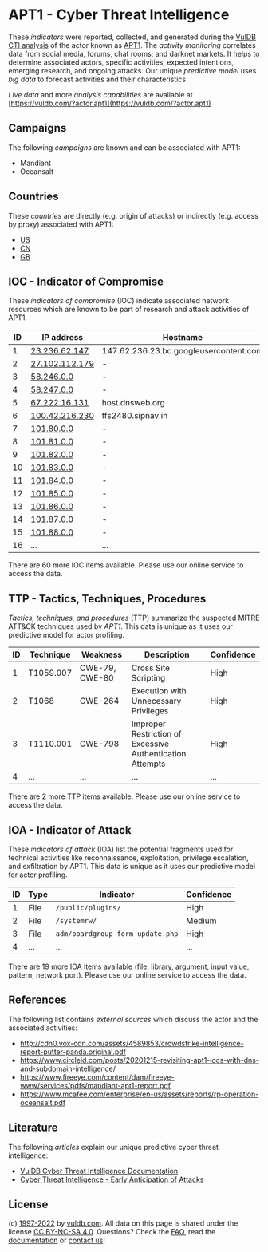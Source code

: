 # APT1 - Cyber Threat Intelligence

These _indicators_ were reported, collected, and generated during the [VulDB CTI analysis](https://vuldb.com/?kb.cti) of the actor known as [APT1](https://vuldb.com/?actor.apt1). The _activity monitoring_ correlates data from social media, forums, chat rooms, and darknet markets. It helps to determine associated actors, specific activities, expected intentions, emerging research, and ongoing attacks. Our unique _predictive model_ uses _big data_ to forecast activities and their characteristics.

_Live data_ and more _analysis capabilities_ are available at [https://vuldb.com/?actor.apt1](https://vuldb.com/?actor.apt1)

## Campaigns

The following _campaigns_ are known and can be associated with APT1:

* Mandiant
* Oceansalt

## Countries

These _countries_ are directly (e.g. origin of attacks) or indirectly (e.g. access by proxy) associated with APT1:

* [US](https://vuldb.com/?country.us)
* [CN](https://vuldb.com/?country.cn)
* [GB](https://vuldb.com/?country.gb)

## IOC - Indicator of Compromise

These _indicators of compromise_ (IOC) indicate associated network resources which are known to be part of research and attack activities of APT1.

ID | IP address | Hostname | Campaign | Confidence
-- | ---------- | -------- | -------- | ----------
1 | [23.236.62.147](https://vuldb.com/?ip.23.236.62.147) | 147.62.236.23.bc.googleusercontent.com | - | Medium
2 | [27.102.112.179](https://vuldb.com/?ip.27.102.112.179) | - | Oceansalt | High
3 | [58.246.0.0](https://vuldb.com/?ip.58.246.0.0) | - | Mandiant | High
4 | [58.247.0.0](https://vuldb.com/?ip.58.247.0.0) | - | Mandiant | High
5 | [67.222.16.131](https://vuldb.com/?ip.67.222.16.131) | host.dnsweb.org | - | High
6 | [100.42.216.230](https://vuldb.com/?ip.100.42.216.230) | tfs2480.sipnav.in | - | High
7 | [101.80.0.0](https://vuldb.com/?ip.101.80.0.0) | - | Mandiant | High
8 | [101.81.0.0](https://vuldb.com/?ip.101.81.0.0) | - | Mandiant | High
9 | [101.82.0.0](https://vuldb.com/?ip.101.82.0.0) | - | Mandiant | High
10 | [101.83.0.0](https://vuldb.com/?ip.101.83.0.0) | - | Mandiant | High
11 | [101.84.0.0](https://vuldb.com/?ip.101.84.0.0) | - | Mandiant | High
12 | [101.85.0.0](https://vuldb.com/?ip.101.85.0.0) | - | Mandiant | High
13 | [101.86.0.0](https://vuldb.com/?ip.101.86.0.0) | - | Mandiant | High
14 | [101.87.0.0](https://vuldb.com/?ip.101.87.0.0) | - | Mandiant | High
15 | [101.88.0.0](https://vuldb.com/?ip.101.88.0.0) | - | Mandiant | High
16 | ... | ... | ... | ...

There are 60 more IOC items available. Please use our online service to access the data.

## TTP - Tactics, Techniques, Procedures

_Tactics, techniques, and procedures_ (TTP) summarize the suspected MITRE ATT&CK techniques used by _APT1_. This data is unique as it uses our predictive model for actor profiling.

ID | Technique | Weakness | Description | Confidence
-- | --------- | -------- | ----------- | ----------
1 | T1059.007 | CWE-79, CWE-80 | Cross Site Scripting | High
2 | T1068 | CWE-264 | Execution with Unnecessary Privileges | High
3 | T1110.001 | CWE-798 | Improper Restriction of Excessive Authentication Attempts | High
4 | ... | ... | ... | ...

There are 2 more TTP items available. Please use our online service to access the data.

## IOA - Indicator of Attack

These _indicators of attack_ (IOA) list the potential fragments used for technical activities like reconnaissance, exploitation, privilege escalation, and exfiltration by APT1. This data is unique as it uses our predictive model for actor profiling.

ID | Type | Indicator | Confidence
-- | ---- | --------- | ----------
1 | File | `/public/plugins/` | High
2 | File | `/systemrw/` | Medium
3 | File | `adm/boardgroup_form_update.php` | High
4 | ... | ... | ...

There are 19 more IOA items available (file, library, argument, input value, pattern, network port). Please use our online service to access the data.

## References

The following list contains _external sources_ which discuss the actor and the associated activities:

* http://cdn0.vox-cdn.com/assets/4589853/crowdstrike-intelligence-report-putter-panda.original.pdf
* https://www.circleid.com/posts/20201215-revisiting-apt1-iocs-with-dns-and-subdomain-intelligence/
* https://www.fireeye.com/content/dam/fireeye-www/services/pdfs/mandiant-apt1-report.pdf
* https://www.mcafee.com/enterprise/en-us/assets/reports/rp-operation-oceansalt.pdf

## Literature

The following _articles_ explain our unique predictive cyber threat intelligence:

* [VulDB Cyber Threat Intelligence Documentation](https://vuldb.com/?kb.cti)
* [Cyber Threat Intelligence - Early Anticipation of Attacks](https://www.scip.ch/en/?labs.20201022)

## License

(c) [1997-2022](https://vuldb.com/?kb.changelog) by [vuldb.com](https://vuldb.com/?kb.about). All data on this page is shared under the license [CC BY-NC-SA 4.0](https://creativecommons.org/licenses/by-nc-sa/4.0/). Questions? Check the [FAQ](https://vuldb.com/?kb.faq), read the [documentation](https://vuldb.com/?kb) or [contact us](https://vuldb.com/?contact)!
